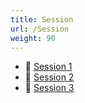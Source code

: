 ```yaml
---
title: Session
url: /Session
weight: 90
---
```


- 📄 [Session 1](./Session%201)
- 📄 [Session 2](./Session%202)
- 📄 [Session 3](./Session%203)
